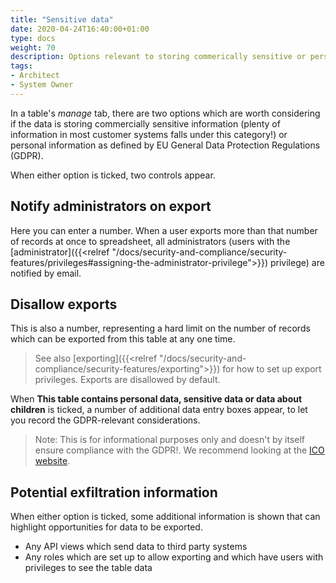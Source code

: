 ```yaml
---
title: "Sensitive data"
date: 2020-04-24T16:40:00+01:00
type: docs
weight: 70
description: Options relevant to storing commerically sensitive or personal data
tags:
- Architect
- System Owner
---
```

In a table's _manage_ tab, there are two options which are worth considering if the data is storing commercially sensitive information (plenty of information in most customer systems falls under this category!) or personal information as defined by EU General Data Protection Regulations (GDPR).

When either option is ticked, two controls appear.

## Notify administrators on export
Here you can enter a number. When a user exports more than that number of records at once to spreadsheet, all administrators (users with the [administrator]({{<relref "/docs/security-and-compliance/security-features/privileges#assigning-the-administrator-privilege">}}) privilege) are notified by email.

## Disallow exports
This is also a number, representing a hard limit on the number of records which can be exported from this table at any one time.

> See also [exporting]({{<relref "/docs/security-and-compliance/security-features/exporting">}}) for how to set up export privileges. Exports are disallowed by default.

When **This table contains personal data, sensitive data or data about children** is ticked, a number of additional data entry boxes appear, to let you record the GDPR-relevant considerations.

> Note: This is for informational purposes only and doesn't by itself ensure compliance with the GDPR!. We recommend looking at the [ICO website](https://ico.org.uk/for-organisations/guide-to-the-general-data-protection-regulation-gdpr/).

## Potential exfiltration information
When either option is ticked, some additional information is shown that can highlight opportunities for data to be exported.
* Any API views which send data to third party systems
* Any roles which are set up to allow exporting and which have users with privileges to see the table data